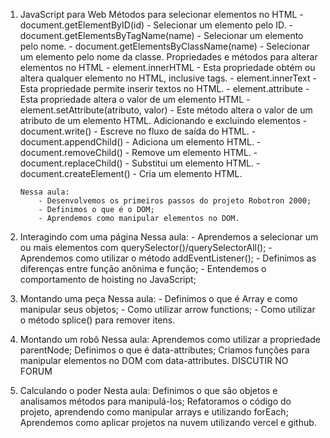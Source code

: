 01. JavaScript para Web
        Métodos para selecionar elementos no HTML
            - document.getElementByID(id) - Selecionar um elemento pelo ID.
            - document.getElementsByTagName(name) - Selecionar um elemento pelo nome.
            - document.getElementsByClassName(name) - Selecionar um elemento pelo nome da classe.
        Propriedades e métodos para alterar elementos no HTML
            - element.innerHTML - Esta propriedade obtém ou altera qualquer elemento no HTML, inclusive tags.
            - element.innerText - Esta propriedade permite inserir textos no HTML.
            - element.attribute - Esta propriedade altera o valor de um elemento HTML
            - element.setAttribute(atributo, valor) - Este método altera o valor de um atributo de um elemento HTML.
        Adicionando e excluindo elementos
            - document.write() - Escreve no fluxo de saída do HTML.
            - document.appendChild() - Adiciona um elemento HTML.
            - document.removeChild() - Remove um elemento HTML.
            - document.replaceChild() - Substitui um elemento HTML.
            - document.createElement() - Cria um elemento HTML.

        Nessa aula:
            - Desenvolvemos os primeiros passos do projeto Robotron 2000;
            - Definimos o que é o DOM;
            - Aprendemos como manipular elementos no DOM.


02. Interagindo com uma página
    Nessa aula:
        - Aprendemos a selecionar um ou mais elementos com querySelector()/querySelectorAll();
        - Aprendemos como utilizar o método addEventListener();
        - Definimos as diferenças entre função anônima e função;
        - Entendemos o comportamento de hoisting no JavaScript;


03. Montando uma peça
        Nessa aula:
            - Definimos o que é Array e como manipular seus objetos;
            - Como utilizar arrow functions;
            - Como utilizar o método splice() para remover itens.


04. Montando um robô
        Nessa aula:
            Aprendemos como utilizar a propriedade parentNode;
            Definimos o que é data-attributes;
            Criamos funções para manipular elementos no DOM com data-attributes.
            DISCUTIR NO FORUM


05. Calculando o poder
        Nesta aula:
            Definimos o que são objetos e analisamos métodos para manipulá-los;
            Refatoramos o código do projeto, aprendendo como manipular arrays e utilizando forEach;
            Aprendemos como aplicar projetos na nuvem utilizando vercel e github.